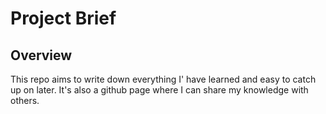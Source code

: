 # Project Brief

## Overview

This repo aims to write down everything I' have learned and easy to catch up on later. It's also a github page where I can share my knowledge with others.
